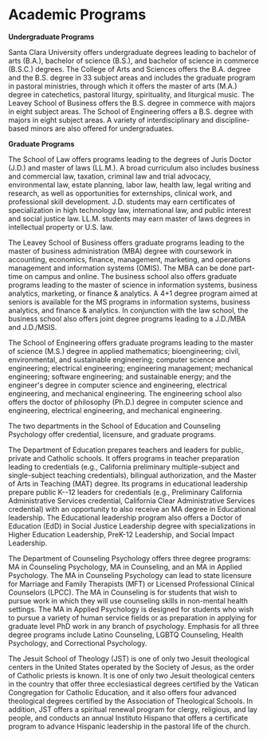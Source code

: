 Academic Programs
=================

**Undergraduate Programs**

Santa Clara University offers undergraduate degrees leading to bachelor of arts (B.A.), bachelor of science (B.S.), and bachelor of science in commerce (B.S.C.) degrees. The College of Arts and Sciences offers the B.A. degree and the B.S. degree in 33 subject areas and includes the graduate program in pastoral ministries, through which it offers the master of arts (M.A.) degree in catechetics, pastoral liturgy, spirituality, and liturgical music. The Leavey School of Business offers the B.S. degree in commerce with majors in eight subject areas. The School of Engineering offers a B.S. degree with majors in eight subject areas. A variety of interdisciplinary and discipline-based minors are also offered for undergraduates.

**Graduate Programs**

The School of Law offers programs leading to the degrees of Juris Doctor (J.D.) and master of laws (LL.M.). A broad curriculum also includes business and commercial law, taxation, criminal law and trial advocacy, environmental law, estate planning, labor law, health law, legal writing and research, as well as opportunities for externships, clinical work, and professional skill development. J.D. students may earn certificates of specialization in high technology law, international law, and public interest and social justice law. LL.M. students may earn master of laws degrees in intellectual property or U.S. law.

The Leavey School of Business offers graduate programs leading to the master of business administration (MBA) degree with coursework in accounting, economics, finance, management, marketing, and operations management and information systems (OMIS). The MBA can be done part-time on campus and online. The business school also offers graduate programs leading to the master of science in information systems, business analytics, marketing, or finance & analytics. A 4+1 degree program aimed at seniors is available for the MS programs in information systems, business analytics, and finance & analytics. In conjunction with the law school, the business school also offers joint degree programs leading to a J.D./MBA and J.D./MSIS.

The School of Engineering offers graduate programs leading to the master of science (M.S.) degree in applied mathematics; bioengineering; civil, environmental, and sustainable engineering; computer science and engineering; electrical engineering; engineering management; mechanical engineering; software engineering; and sustainable energy; and the engineer's degree in computer science and engineering, electrical engineering, and mechanical engineering. The engineering school also offers the doctor of philosophy (Ph.D.) degree in computer science and engineering, electrical engineering, and mechanical engineering.

The two departments in the School of Education and Counseling Psychology offer credential, licensure, and graduate programs.

The Department of Education prepares teachers and leaders for public, private and Catholic schools. It offers programs in teacher preparation leading to credentials (e.g., California preliminary multiple-subject and single-subject teaching credentials), bilingual authorization, and the Master of Arts in Teaching (MAT) degree. Its programs in educational leadership prepare public K--12 leaders for credentials (e.g., Preliminary California Administrative Services credential, California Clear Administrative Services credential) with an opportunity to also receive an MA degree in Educational leadership. The Educational leadership program also offers a Doctor of Education (EdD) in Social Justice Leadership degree with specializations in Higher Education Leadership, PreK-12 Leadership, and Social Impact Leadership.

The Department of Counseling Psychology offers three degree programs: MA in Counseling Psychology, MA in Counseling, and an MA in Applied Psychology. The MA in Counseling Psychology can lead to state licensure for Marriage and Family Therapists (MFT) or Licensed Professional Clinical Counselors (LPCC). The MA in Counseling is for students that wish to pursue work in which they will use counseling skills in non-mental health settings. The MA in Applied Psychology is designed for students who wish to pursue a variety of human service fields or as preparation in applying for graduate level PhD work in any branch of psychology. Emphasis for all three degree programs include Latino Counseling, LGBTQ Counseling, Health Psychology, and Correctional Psychology.

The Jesuit School of Theology (JST) is one of only two Jesuit theological centers in the United States operated by the Society of Jesus, as the order of Catholic priests is known. It is one of only two Jesuit theological centers in the country that offer three ecclesiastical degrees certified by the Vatican Congregation for Catholic Education, and it also offers four advanced theological degrees certified by the Association of Theological Schools. In addition, JST offers a spiritual renewal program for clergy, religious, and lay people, and conducts an annual Instituto Hispano that offers a certificate program to advance Hispanic leadership in the pastoral life of the church.
